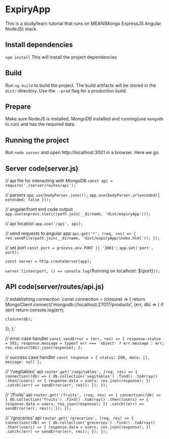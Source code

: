 # ExpiryApp

This is a study/learn tutorial that runs on MEAN(Mongo ExpressJS Angular NodeJS) stack.

## Install dependencies

`npm install` This will install the project dependencies

## Build

Run `ng build` to build the project. The build artifacts will be stored in the `dist/` directory. Use the `--prod` flag for a production build.

## Prepare

Make sure NodeJS is installed, MongoDB installed and running(use  `mongodb` to run) and has the required data.

## Running the project

Run `node server` and open http://localhost:3001 in a browser. Here we go.


## Server code(server.js)

// api file for interacting with MongoDB
`const api = require('./server/routes/api');`

// parsers
`app.use(bodyParser.json());`
`app.use(bodyParser.urlencoded({ extended: false }));`

// angular/front end code output
`app.use(express.static(path.join(__dirname, 'dist/expiryApp')));`

// api location
`app.use('/api', api);`

// send requests to angular app
`api.get('*', (req, res) => {
    res.sendFile(path.join(__dirname, 'dist/expiryApp/index.html'));
});`

// set port
`const port = process.env.PORT || '3001';`
`app.set('port', port);`

`const server = http.createServer(app);`

`server.listen(port, () => console.log(`Running on localhost: ${port}`));`


## API code(server/routes/api.js)

// establishing connection 
`const connection = (closure) => {
  return MongoClient.connect('mongodb://localhost:27017/products', (err, db) => {
    if (err) return console.log(err);

    closure(db);
  });
};`

// error case handler
`const sendError = (err, res) => {
  response.status = 501;
  response.message = typeof err === 'object' ? err.message : err;
  res.status(501).json(response);
};`

// success case handler
`const response = {
  status: 200,
  data: [],
  message: null
};`

// '/vegitables' api
`router.get('/vegitables', (req, res) => {
  connection((db) => {
    db.collection('vegitables')
    .find()
    .toArray()
    .then((users) => {
      response.data = users;
      res.json(response);
    })
    .catch((err) => sendError(err, res));
  });
});`

// '/fruits' api
`router.get('/fruits', (req, res) => {
  connection((db) => {
    db.collection('fruits')
    .find()
    .toArray()
    .then((users) => {
      response.data = users;
      res.json(response);
    })
    .catch((err) => sendError(err, res));
  });
});`

// '/groceries' api
`router.get('/groceries', (req, res) => {
  connection((db) => {
    db.collection('groceries')
    .find()
    .toArray()
    .then((users) => {
      response.data = users;
      res.json(response);
    })
    .catch((err) => sendError(err, res));
  });
});`
